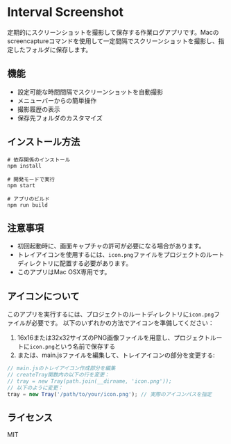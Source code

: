 # Interval Screenshot

定期的にスクリーンショットを撮影して保存する作業ログアプリです。Macのscreencaptureコマンドを使用して一定間隔でスクリーンショットを撮影し、指定したフォルダに保存します。

## 機能

- 設定可能な時間間隔でスクリーンショットを自動撮影
- メニューバーからの簡単操作
- 撮影履歴の表示
- 保存先フォルダのカスタマイズ

## インストール方法

```
# 依存関係のインストール
npm install

# 開発モードで実行
npm start

# アプリのビルド
npm run build
```

## 注意事項

- 初回起動時に、画面キャプチャの許可が必要になる場合があります。
- トレイアイコンを使用するには、`icon.png`ファイルをプロジェクトのルートディレクトリに配置する必要があります。
- このアプリはMac OSX専用です。

## アイコンについて

このアプリを実行するには、プロジェクトのルートディレクトリに`icon.png`ファイルが必要です。
以下のいずれかの方法でアイコンを準備してください：

1. 16x16または32x32サイズのPNG画像ファイルを用意し、プロジェクトルートに`icon.png`という名前で保存する
2. または、main.jsファイルを編集して、トレイアイコンの部分を変更する:

```javascript
// main.jsのトレイアイコン作成部分を編集
// createTray関数内の以下の行を変更：
// tray = new Tray(path.join(__dirname, 'icon.png'));
// 以下のように変更：
tray = new Tray('/path/to/your/icon.png'); // 実際のアイコンパスを指定
```

## ライセンス

MIT 